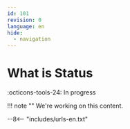 ```yaml
---
id: 101
revision: 0
language: en
hide:
  - navigation
---
```


# What is Status

 :octicons-tools-24: In progress

!!! note ""
     We're working on this content.

--8<-- "includes/urls-en.txt"
